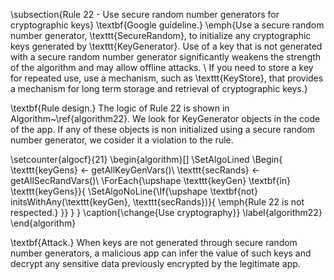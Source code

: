 
\subsection{Rule 22 - Use secure random number generators for cryptographic keys} 
\textbf{Google guideline.} 
\emph{Use a secure random number generator, \texttt{SecureRandom}, to initialize any cryptographic keys generated by \texttt{KeyGenerator}. Use of a key that is not generated with a secure random number generator significantly weakens the strength of the algorithm and may allow offline attacks.
\\
If you need to store a key for repeated use, use a mechanism, such as \texttt{KeyStore}, that provides a mechanism for long term storage and retrieval of cryptographic keys.}

\textbf{Rule design.} The logic of Rule 22 is shown in Algorithm~\ref{algorithm22}. We look for KeyGenerator objects in the code of the app. If any of these objects is non initialized using a secure random number generator, we cosider it a violation to the rule. 

\setcounter{algocf}{21}
\begin{algorithm}[]
\SetAlgoLined
\Begin{
    \texttt{keyGens} $\leftarrow$ getAllKeyGenVars()\\
    \texttt{secRands} $\leftarrow$ getAllSecRandVars()\\
	\ForEach{\upshape \texttt{keyGen} \textbf{in} \texttt{keyGens}}{
	    \SetAlgoNoLine{\If{\upshape \textbf{not} initsWithAny(\texttt{keyGen}, \texttt{secRands})}{
	           \emph{Rule 22 is not respected.}
	    }}
	}
}
\caption{\change{Use cryptography}}
\label{algorithm22}
\end{algorithm}

\textbf{Attack.} When keys are not generated through secure random number generators, a malicious app can infer the value of such keys and decrypt any sensitive data previously encrypted by the legitimate app. 
